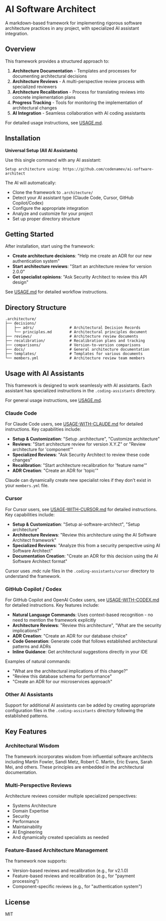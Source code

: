 # AI Software Architect

A markdown-based framework for implementing rigorous software architecture practices in any project, with specialized AI assistant integration.

## Overview

This framework provides a structured approach to:

1. **Architecture Documentation** - Templates and processes for documenting architectural decisions
2. **Architecture Reviews** - A multi-perspective review process with specialized reviewers
3. **Architecture Recalibration** - Process for translating reviews into concrete implementation plans
4. **Progress Tracking** - Tools for monitoring the implementation of architectural changes
5. **AI Integration** - Seamless collaboration with AI coding assistants

For detailed usage instructions, see [USAGE.md](USAGE.md).

## Installation

**Universal Setup (All AI Assistants)**

Use this single command with any AI assistant:

```
Setup architecture using: https://github.com/codenamev/ai-software-architect
```

The AI will automatically:
- Clone the framework to `.architecture/`
- Detect your AI assistant type (Claude Code, Cursor, GitHub Copilot/Codex)
- Configure the appropriate integration
- Analyze and customize for your project
- Set up proper directory structure

## Getting Started

After installation, start using the framework:

- **Create architecture decisions**: "Help me create an ADR for our new authentication system"
- **Start architecture reviews**: "Start an architecture review for version 2.0.0"  
- **Get specialist opinions**: "Ask Security Architect to review this API design"

See [USAGE.md](USAGE.md) for detailed workflow instructions.

## Directory Structure

```
.architecture/
├── decisions/
│   ├── adrs/                # Architectural Decision Records
│   └── principles.md        # Architectural principles document
├── reviews/                 # Architecture review documents
├── recalibration/           # Recalibration plans and tracking
├── comparisons/             # Version-to-version comparisons
├── docs/                    # General architecture documentation
├── templates/               # Templates for various documents
└── members.yml              # Architecture review team members
```

## Usage with AI Assistants

This framework is designed to work seamlessly with AI assistants. Each assistant has specialized instructions in the `.coding-assistants` directory.

For general usage instructions, see [USAGE.md](USAGE.md).

### Claude Code

For Claude Code users, see [USAGE-WITH-CLAUDE.md](USAGE-WITH-CLAUDE.md) for detailed instructions. Key capabilities include:

- **Setup & Customization**: "Setup .architecture", "Customize architecture"
- **Reviews**: "Start architecture review for version X.Y.Z" or "Review architecture for 'component'"
- **Specialized Reviews**: "Ask Security Architect to review these code changes"
- **Recalibration**: "Start architecture recalibration for 'feature name'"
- **ADR Creation**: "Create an ADR for 'topic'"

Claude can dynamically create new specialist roles if they don't exist in your `members.yml` file.

### Cursor

For Cursor users, see [USAGE-WITH-CURSOR.md](USAGE-WITH-CURSOR.md) for detailed instructions. Key capabilities include:

- **Setup & Customization**: "Setup ai-software-architect", "Setup architecture"
- **Architecture Reviews**: "Review this architecture using the AI Software Architect framework"
- **Specialized Reviews**: "Analyze this from a security perspective using AI Software Architect"
- **Documentation Creation**: "Create an ADR for this decision using the AI Software Architect format"

Cursor uses .mdc rule files in the `.coding-assistants/cursor` directory to understand the framework.

### GitHub Copilot / Codex

For GitHub Copilot and OpenAI Codex users, see [USAGE-WITH-CODEX.md](USAGE-WITH-CODEX.md) for detailed instructions. Key features include:

- **Natural Language Commands**: Uses context-based recognition - no need to mention the framework explicitly
- **Architecture Reviews**: "Review this architecture", "What are the security implications?"
- **ADR Creation**: "Create an ADR for our database choice"
- **Code Generation**: Generate code that follows established architectural patterns and ADRs
- **Inline Guidance**: Get architectural suggestions directly in your IDE

Examples of natural commands:
- "What are the architectural implications of this change?"
- "Review this database schema for performance"
- "Create an ADR for our microservices approach"

### Other AI Assistants

Support for additional AI assistants can be added by creating appropriate configuration files in the `.coding-assistants` directory following the established patterns.

## Key Features

### Architectural Wisdom

The framework incorporates wisdom from influential software architects including Martin Fowler, Sandi Metz, Robert C. Martin, Eric Evans, Sarah Mei, and others. These principles are embedded in the architectural documentation.

### Multi-Perspective Reviews

Architecture reviews consider multiple specialized perspectives:
- Systems Architecture
- Domain Expertise
- Security
- Performance
- Maintainability
- AI Engineering
- And dynamically created specialists as needed

### Feature-Based Architecture Management

The framework now supports:
- Version-based reviews and recalibration (e.g., for v2.1.0)
- Feature-based reviews and recalibration (e.g., for "payment processing")
- Component-specific reviews (e.g., for "authentication system")

## License

MIT
